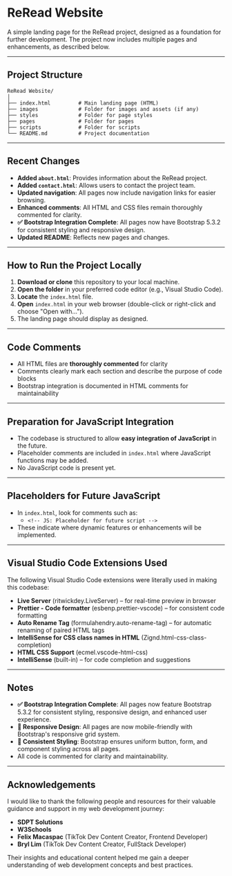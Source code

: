 # ReRead Website

A simple landing page for the ReRead project, designed as a foundation for further development. The project now includes multiple pages and enhancements, as described below.

---

## Project Structure

```
ReRead Website/
│
├── index.html         # Main landing page (HTML)
├── images             # Folder for images and assets (if any)
├── styles             # Folder for page styles
├── pages              # Folder for pages
├── scripts            # Folder for scripts
└── README.md          # Project documentation
```

---

## Recent Changes

- **Added `about.html`**: Provides information about the ReRead project.
- **Added `contact.html`**: Allows users to contact the project team.
- **Updated navigation**: All pages now include navigation links for easier browsing.
- **Enhanced comments**: All HTML and CSS files remain thoroughly commented for clarity.
- **✅ Bootstrap Integration Complete**: All pages now have Bootstrap 5.3.2 for consistent styling and responsive design.
- **Updated README**: Reflects new pages and changes.

---

## How to Run the Project Locally

1. **Download or clone** this repository to your local machine.
2. **Open the folder** in your preferred code editor (e.g., Visual Studio Code).
3. **Locate** the `index.html` file.
4. **Open** `index.html` in your web browser (double-click or right-click and choose "Open with...").
5. The landing page should display as designed.

---

## Code Comments

- All HTML files are **thoroughly commented** for clarity
- Comments clearly mark each section and describe the purpose of code blocks
- Bootstrap integration is documented in HTML comments for maintainability

---

## Preparation for JavaScript Integration

- The codebase is structured to allow **easy integration of JavaScript** in the future.
- Placeholder comments are included in `index.html` where JavaScript functions may be added.
- No JavaScript code is present yet.

---

## Placeholders for Future JavaScript

- In `index.html`, look for comments such as:
  - `<!-- JS: Placeholder for future script -->`
- These indicate where dynamic features or enhancements will be implemented.

---

## Visual Studio Code Extensions Used

The following Visual Studio Code extensions were literally used in making this codebase:

- **Live Server** (ritwickdey.LiveServer) – for real-time preview in browser
- **Prettier - Code formatter** (esbenp.prettier-vscode) – for consistent code formatting
- **Auto Rename Tag** (formulahendry.auto-rename-tag) – for automatic renaming of paired HTML tags
- **IntelliSense for CSS class names in HTML** (Zignd.html-css-class-completion)
- **HTML CSS Support** (ecmel.vscode-html-css)
- **IntelliSense** (built-in) – for code completion and suggestions

---

## Notes

- **✅ Bootstrap Integration Complete**: All pages now feature Bootstrap 5.3.2 for consistent styling, responsive design, and enhanced user experience.
- **📱 Responsive Design**: All pages are now mobile-friendly with Bootstrap's responsive grid system.
- **🎨 Consistent Styling**: Bootstrap ensures uniform button, form, and component styling across all pages.
- All code is commented for clarity and maintainability.

---

## Acknowledgements

I would like to thank the following people and resources for their valuable guidance and support in my web development journey:

- **SDPT Solutions**
- **W3Schools**
- **Felix Macaspac** (TikTok Dev Content Creator, Frontend Developer)
- **Bryl Lim** (TikTok Dev Content Creator, FullStack Developer)

Their insights and educational content helped me gain a deeper understanding of web development concepts and best practices.
